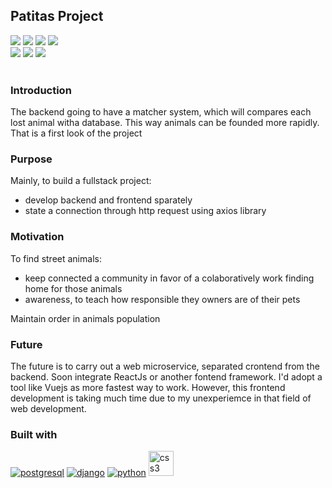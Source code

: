 <h2>Patitas Project</h2>
<div>
  <img src="https://img.shields.io/github/license/nahuelmol/waka-readme-stats"/>
  <img src="https://img.shields.io/github/forks/nahuelmol/waka-readme-stats"/>
  <img src="https://img.shields.io/github/commit-activity/m/nahuelmol/patitas"/>
  <img src="https://img.shields.io/github/contributors/nahuelmol/patitas"/>
</div>
<div>
  <img src="https://img.shields.io/github/last-commit/nahuelmol/patitas"/>
  <img src="https://img.shields.io/github/languages/code-size/nahuelmol/patitas"/>
  <img src="https://img.shields.io/github/languages/top/nahuelmol/patitas"/>
</div>
</br>
<h3>Introduction</h3>
The backend going to have a matcher system, which will compares each lost animal witha database. This way animals can be founded more rapidly.
That is a first look of the project
<h3>Purpose</h3>
Mainly, to build a fullstack project:

 - develop backend and frontend sparately 
 - state a connection through http request using axios library

<h3>Motivation</h3>
To find street animals:

- keep connected a community in favor of a colaboratively work finding home for those animals 
- awareness, to teach how responsible they owners are of their pets

Maintain order in animals population 

<h3>Future</h3>
The future is to carry out a web microservice, separated crontend from the backend.
Soon integrate ReactJs or another fontend framework. I'd adopt a tool like Vuejs as more fastest way to work. However, this frontend development is taking much time due to my unexperiemce in that field of web development.
<h3>Built with</h3>
<a href="https://www.postgresql.org" target="_blank"> <img src="https://icongr.am/devicon/postgresql-plain.svg?size=40&color=74bec2" alt="postgresql"/></a>
<a href="https://www.djangoproject.com" target="_blank"> <img src="https://icongr.am/devicon/django-plain.svg?size=40&color=74bec2" alt="django"/></a> 
<a href="https://python.org/" target="_blank"> <img src="https://icongr.am/devicon/python-plain.svg?size=40&color=74bec2" alt="python"/></a>
<a href="https://www.w3schools.com/css/" target="_blank"> <img src="https://i.ibb.co/W0mzJxc/icons8-css3-128.png" alt="css3" width="40" height="40"/></a>

